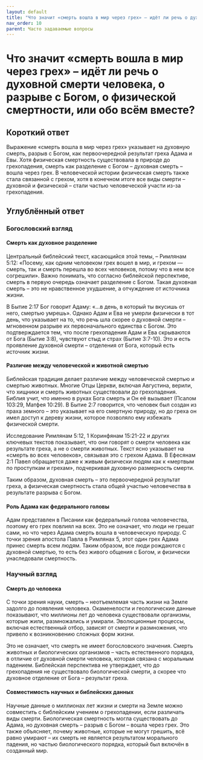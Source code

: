 ```yaml
---
layout: default
title: "Что значит «смерть вошла в мир через грех» – идёт ли речь о духовной смерти человека, о разрыве с Богом, о физической смертности, или обо всём вместе?"
nav_order: 10
parent: Часто задаваемые вопросы
---
```


# Что значит «смерть вошла в мир через грех» – идёт ли речь о духовной смерти человека, о разрыве с Богом, о физической смертности, или обо всём вместе?

## Короткий ответ

Выражение «смерть вошла в мир через грех» указывает на духовную смерть, разрыв с Богом, как первоочередной результат греха Адама и Евы. Хотя физическая смертность существовала в природе до грехопадения, смерть как разделение с Богом – духовная смерть – вошла через грех. В человеческой истории физическая смерть также стала связанной с грехом, хотя в конечном итоге все виды смерти – духовной и физической – стали частью человеческой участи из-за грехопадения.

## Углублённый ответ

### Богословский взгляд

#### Смерть как духовное разделение

Центральный библейский текст, касающийся этой темы, – Римлянам 5:12: «Посему, как одним человеком грех вошел в мир, и грехом — смерть, так и смерть перешла во всех человеков, потому что в нем все согрешили». Важно понимать, что согласно библейской перспективе, смерть в первую очередь означает разделение с Богом. Такая духовная смерть – это не нравственное ухудшение, а отчуждение от источника жизни.

В Бытие 2:17 Бог говорит Адаму: «...в день, в который ты вкусишь от него, смертью умрешь». Однако Адам и Ева не умерли физически в тот день, что указывает на то, что речь шла скорее о духовной смерти – мгновенном разрыве их первоначального единства с Богом. Это подтверждается тем, что после грехопадения Адам и Ева скрываются от Бога (Бытие 3:8), чувствуют стыд и страх (Бытие 3:7-10). Это и есть проявление духовной смерти – отделения от Бога, который есть источник жизни.

#### Различие между человеческой и животной смертью

Библейская традиция делает различие между человеческой смертью и смертью животных. Многие Отцы Церкви, включая Августина, верили, что хищники и смерть животных существовали до грехопадения. Библия учит, что именно в руках Бога смерть и Он её вызывает (Псалом 103:29, Матфея 10:29). В Бытие 2:7 говорится, что человек был создан из праха земного – это указывает на его смертную природу, но до греха он имел доступ к дереву жизни, которое позволяло ему избежать физической смерти.

Исследование Римлянам 5:12, 1 Коринфянам 15:21-22 и других ключевых текстов показывает, что они говорят о смерти человека как результате греха, а не о смерти животных. Текст ясно указывает на «смерть во всех человеков», связывая это с грехом Адама. В Ефесянам 2:1 Павел обращается даже к живым физически людям как к «мертвым по проступкам и грехам», подчеркивая духовную размерность смерти.

Таким образом, духовная смерть – это первоочередной результат греха, а физическая смертность стала общей участью человечества в результате разрыва с Богом.

#### Роль Адама как федерального головы

Адам представлен в Писании как федеральный голова человечества, поэтому его грех повлиял на всех. Это не означает, что люди не грешат сами, но что через Адама смерть вошла в человеческую природу. С точки зрения апостола Павла в Римлянах 5, этот один грех Адама принес смерть всем людям. Таким образом, все люди рождаются с духовной смертью, то есть без живого общения с Богом, и физически унаследовали смертность.

### Научный взгляд

#### Смерть до человека

С точки зрения науки, смерть – неотъемлемая часть жизни на Земле задолго до появления человека. Окаменелости и геологические данные показывают, что миллионы лет до человека существовали организмы, которые жили, размножались и умирали. Эволюционные процессы, включая естественный отбор, зависят от смерти и размножения, что привело к возникновению сложных форм жизни.

Это не означает, что смерть не имеет богословского значения. Смерть животных и биологических организмов – часть естественного порядка, в отличие от духовной смерти человека, которая связана с моральным падением. Библейская перспектива не утверждает, что до грехопадения не существовало биологической смерти, а скорее что духовное отделение от Бога – результат греха.

#### Совместимость научных и библейских данных

Научные данные о миллионах лет жизни и смерти на Земле можно совместить с библейским учением о грехопадении, если различать виды смерти. Биологическая смертность могла существовать до Адама, но духовная смерть – разрыв с Богом – вошла через грех. Это также объясняет, почему животные, которые не могут грешить, всё равно умирают – их смерть не является результатом морального падения, но частью биологического порядка, который был включён в созданный мир.

</content>